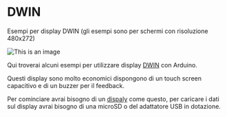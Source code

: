 # DWIN
Esempi per display DWIN
(gli esempi sono per schermi con risoluzione 480x272)


![This is an image](https://github.com/ChristianIannella/DWIN/)


Qui troverai alcuni esempi per utilizzare display [DWIN](https://www.dwin-global.com/) con Arduino.

Questi display sono molto economici dispongono di un touch screen capacitivo e di un buzzer per il feedback.

Per cominciare avrai bisogno di un [dispaly](https://www.dwin-global.com/4-3-inch-intelligent-display-dmg48270c043_04wcommercial-grade-product/) come questo, per caricare i dati sul display 
avrai bisogno di una microSD o del adattatore USB in dotazione.


